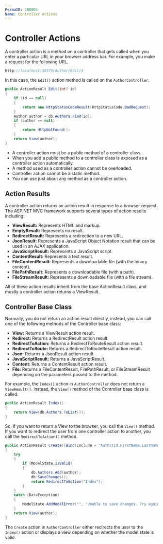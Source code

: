 ```yaml
---
PermaID: 100006
Name: Controller Actions
---
```


# Controller Actions

A controller action is a method on a controller that gets called when you enter a particular URL in your browser address bar. For example, you make a request for the following URL.

```csharp
http://localhost:58379/Author/Edit/3
```

In this case, the `Edit()` action method is called on the `AuthorController`.

```csharp
public ActionResult Edit(int? id)
{
    if (id == null)
    {
        return new HttpStatusCodeResult(HttpStatusCode.BadRequest);
    }
    Author author = db.Authors.Find(id);
    if (author == null)
    {
        return HttpNotFound();
    }
    return View(author);
}
```

 - A controller action must be a public method of a controller class. 
 - When you add a public method to a controller class is exposed as a controller action automatically.
 - A method used as a controller action cannot be overloaded. 
 - Controller action cannot be a static method. 
 - You can use just about any method as a controller action.

## Action Results

A controller action returns an action result in response to a browser request. The ASP.NET MVC framework supports several types of action results including:

 - **ViewResult:** Represents HTML and markup.
 - **EmptyResult:** Represents no result.
 - **RedirectResult:** Represents a redirection to a new URL.
 - **JsonResult:** Represents a JavaScript Object Notation result that can be used in an AJAX application.
 - **JavaScriptResult:** Represents a JavaScript script.
 - **ContentResult:** Represents a text result.
 - **FileContentResult:** Represents a downloadable file (with the binary content).
 - **FilePathResult:** Represents a downloadable file (with a path).
 - **FileStreamResult:** Represents a downloadable file (with a file stream).

All of these action results inherit from the base ActionResult class, and mostly a controller action returns a ViewResult.

## Controller Base Class

Normally, you do not return an action result directly, instead, you can call one of the following methods of the Controller base class:

 - **View:** Returns a ViewResult action result.
 - **Redirect:** Returns a RedirectResult action result.
 - **RedirectToAction:** Returns a RedirectToRouteResult action result.
 - **RedirectToRoute:** Returns a RedirectToRouteResult action result.
 - **Json:** Returns a JsonResult action result.
 - **JavaScriptResult:** Returns a JavaScriptResult.
 - **Content:** Returns a ContentResult action result.
 - **File:** Returns a FileContentResult, FilePathResult, or FileStreamResult depending on the parameters passed to the method.

For example, the `Index()` action in `AuthorController` does not return a `ViewResult()`. Instead, the `View()` method of the Controller base class is called.

```csharp
public ActionResult Index()
{
    return View(db.Authors.ToList());
}
```

So, if you want to return a View to the browser, you call the `View()` method. If you want to redirect the user from one controller action to another, you call the `RedirectToAction()` method. 

```csharp
public ActionResult Create([Bind(Include = "AuthorId,FirstName,LastName,BirthDate")] Author author)
{
    try
    {
        if (ModelState.IsValid)
        {
            db.Authors.Add(author);
            db.SaveChanges();
            return RedirectToAction("Index");
        }
    }
    catch (DataException)
    {
        ModelState.AddModelError("", "Unable to save changes. Try again, and if the problem persists see your system administrator.");
    }
    return View(author);
}
```
The `Create` action in `AuthorController` either redirects the user to the `Index()` action or displays a view depending on whether the model state is valid.
